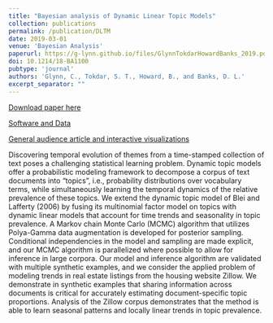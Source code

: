 ```yaml
---
title: "Bayesian analysis of Dynamic Linear Topic Models"
collection: publications
permalink: /publication/DLTM
date: 2019-03-01
venue: 'Bayesian Analysis'
paperurl: https://g-lynn.github.io/files/GlynnTokdarHowardBanks_2019.pdf
doi: 10.1214/18-BA1100
pubtype: 'journal'
authors: 'Glynn, C., Tokdar, S. T., Howard, B., and Banks, D. L.'
excerpt_separator: ""
---
```


[Download paper here](https://g-lynn.github.io/files/GlynnTokdarHowardBanks_2019.pdf)

[Software and Data](https://github.com/G-Lynn/DLTM)

[General audience article and interactive visualizations](http://g-lynn.github.io/DLTM/)

Discovering temporal evolution of themes from a time-stamped collection of text poses a challenging statistical learning problem. Dynamic topic models offer a probabilistic modeling framework to decompose a corpus of text documents into “topics”, i.e., probability distributions over vocabulary terms, while simultaneously learning the temporal dynamics of the relative prevalence of these topics. We extend the dynamic topic model of Blei and Lafferty (2006) by fusing its multinomial factor model on topics with dynamic linear models that account for time trends and seasonality in topic prevalence. A Markov chain Monte Carlo (MCMC) algorithm that utilizes Polya-Gamma data augmentation is developed for posterior sampling. Conditional independencies in the model and sampling are made explicit, and our MCMC algorithm is parallelized where possible to allow for inference in large corpora. Our model and inference algorithm are validated with multiple synthetic examples, and we consider the applied problem of modeling trends in real estate listings from the housing website Zillow. We demonstrate in synthetic examples that sharing information across documents is critical for accurately estimating document-specific topic proportions. Analysis of the Zillow corpus demonstrates that the method is able to learn seasonal patterns and locally linear trends in topic prevalence.
